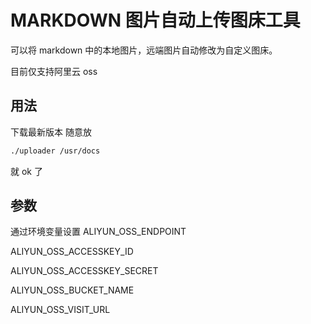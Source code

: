 # MARKDOWN 图片自动上传图床工具

可以将 markdown 中的本地图片，远端图片自动修改为自定义图床。

目前仅支持阿里云 oss

## 用法

下载最新版本 随意放

```bash
./uploader /usr/docs
```

就 ok 了

## 参数

通过环境变量设置
ALIYUN_OSS_ENDPOINT

ALIYUN_OSS_ACCESSKEY_ID

ALIYUN_OSS_ACCESSKEY_SECRET

ALIYUN_OSS_BUCKET_NAME

ALIYUN_OSS_VISIT_URL
